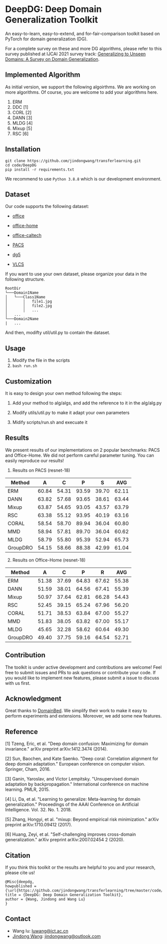 # DeepDG: Deep Domain Generalization Toolkit

An easy-to-learn, easy-to-extend, and for-fair-comparison toolkit based on PyTorch for domain generalization (DG).

For a complete survey on these and more DG algorithms, please refer to this survey published at IJCAI 2021 survey track: [Generalizing to Unseen Domains: A Survey on Domain Generalization](https://arxiv.org/abs/2103.03097).

## Implemented Algorithm

As initial version, we support the following algoirthms. We are working on more algorithms. Of course, you are welcome to add your algorithms here.

1. ERM
2. DDC [1]
3. CORL [2]
4. DANN [3]
5. MLDG [4]
6. Mixup [5]
7. RSC [6]

## Installation

```
git clone https://github.com/jindongwang/transferlearning.git
cd code/DeepDG
pip install -r requirements.txt
```
We recommend to use `Python 3.8.8` which is our development environment.

## Dataset

Our code supports the following dataset:

* [office](https://mega.nz/file/dSpjyCwR#9ctB4q1RIE65a4NoJy0ox3gngh15cJqKq1XpOILJt9s)

* [office-home](https://www.hemanthdv.org/officeHomeDataset.html)

* [office-caltech](https://pan.baidu.com/s/14JEGQ56LJX7LMbd6GLtxCw)

* [PACS](https://drive.google.com/uc?id=0B6x7gtvErXgfbF9CSk53UkRxVzg)

* [dg5](https://transferlearningdrive.blob.core.windows.net/teamdrive/dataset/dg5.tar.gz)

* [VLCS](https://drive.google.com/uc?id=1skwblH1_okBwxWxmRsp9_qi15hyPpxg8)

If you want to use your own dataset, please organize your data in the following structure.

```
RootDir
└───Domain1Name
│   └───Class1Name
│       │   file1.jpg
│       │   file2.jpg
│       │   ...
│   ...
└───Domain2Name
|   ...    
```

And then, modifty util/util.py to contain the dataset.

## Usage

1. Modify the file in the scripts
2. `bash run.sh`

## Customization

It is easy to design your own method following the steps:

1. Add your method to alg/algs, and add the reference to it in the alg/alg.py

2. Modify utils/util.py to make it adapt your own parameters

3. Midify scripts/run.sh and execuate it

## Results

We present results of our implementations on 2 popular benchmarks: PACS and Office-Home. We did not perform careful parameter tuning. You can easily reproduce our results!

1. Results on PACS (resnet-18)

| Method | A | C | P | S | AVG |
|----------|----------|----------|----------|----------|----------|
| ERM | 60.84 | 54.31 | 93.59 | 39.70 | 62.11 |
| DANN | 63.82 | 57.68 | 93.65 | 38.61 | 63.44 |
| Mixup | 63.87 | 54.65 | 93.05 | 43.57 | 63.79 |
| RSC | 63.38 | 55.12 | 93.95 | 40.19 | 63.16 |
| CORAL | 58.54 | 58.70 | 89.94 | 36.04 | 60.80 |
| MMD | 58.94 | 57.81 | 89.70 | 36.04 | 60.62 |
| MLDG | 58.79 | 55.80 | 95.39 | 52.94 | 65.73 |
| GroupDRO | 54.15 | 58.66 | 88.38 | 42.99 | 61.04 |

2. Results on Office-Home (resnet-18)

| Method | A | C | P | R | AVG |
|----------|----------|----------|----------|----------|----------|
| ERM | 51.38 | 37.69 | 64.83 | 67.62 | 55.38 |
| DANN | 51.59 | 38.01 | 64.56 | 67.41 | 55.39 |
| Mixup | 50.97 | 37.64 | 62.81 | 66.28 | 54.43 |
| RSC | 52.45 | 39.15 | 65.24 | 67.96 | 56.20 |
| CORAL | 51.71 | 38.53 | 63.84 | 67.00 | 55.27 |
| MMD | 51.83 | 38.05 | 63.82 | 67.00 | 55.17 |
| MLDG | 45.65 | 32.28 | 58.62 | 60.64 | 49.30 |
|GroupDRO | 49.40 | 37.75 | 59.16 | 64.54 | 52.71|

## Contribution

The toolkit is under active development and contributions are welcome! Feel free to submit issues and PRs to ask questions or contribute your code. If you would like to implement new features, please submit a issue to discuss with us first.

## Acknowledgment

Great thanks to [DomainBed](https://github.com/facebookresearch/DomainBed). We simplify their work to make it easy to perform experiments and extensions. Moreover, we add some new features.

## Reference

[1] Tzeng, Eric, et al. "Deep domain confusion: Maximizing for domain invariance." arXiv preprint arXiv:1412.3474 (2014).

[2] Sun, Baochen, and Kate Saenko. "Deep coral: Correlation alignment for deep domain adaptation." European conference on computer vision. Springer, Cham, 2016.

[3] Ganin, Yaroslav, and Victor Lempitsky. "Unsupervised domain adaptation by backpropagation." International conference on machine learning. PMLR, 2015.

[4] Li, Da, et al. "Learning to generalize: Meta-learning for domain generalization." Proceedings of the AAAI Conference on Artificial Intelligence. Vol. 32. No. 1. 2018.

[5] Zhang, Hongyi, et al. "mixup: Beyond empirical risk minimization." arXiv preprint arXiv:1710.09412 (2017).

[6] Huang, Zeyi, et al. "Self-challenging improves cross-domain generalization." arXiv preprint arXiv:2007.02454 2 (2020).

## Citation

If you think this toolkit or the results are helpful to you and your research, please cite us!

```
@Misc{deepdg,
howpublished = {\url{https://github.com/jindongwang/transferlearning/tree/master/code/DeepDG}},   
title = {DeepDG: Deep Domain Generalization Toolkit},  
author = {Wang, Jindong and Wang Lu}
}  
```

## Contact

- Wang lu: luwang@ict.ac.cn
- [Jindong Wang](http://www.jd92.wang/): jindongwang@outlook.com
